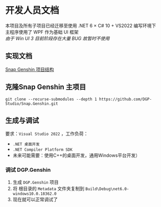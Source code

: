# 开发人员文档

本项目及所有子项目已经迁移至使用 .NET 6 × C# 10 + VS2022 编写环境下  
主程序使用了 WPF 作为基础 UI 框架  
*由于 Win UI 3 目前阶段存在大量  BUG  故暂时不使用*

## 实现文档

[Snap Genshin 项目结构](ApiDoc)

## 克隆Snap Genshin 主项目

```
git clone --recurse-submodules --depth 1 https://github.com/DGP-Studio/Snap.Genshin.git
```

## 生成与调试

要求：`Visual Studio 2022` 
，工作负荷：  
* `.NET 桌面开发`
* `.NET Compiler Platform SDK`
* 未来可能需要：使用C++的桌面开发，通用Windows平台开发）  

### 调试 DGP.Genshin

1. 生成 `DGP.Genshin` 项目
1. 将 根目录的 `Metadata` 文件夹复制到 `Build\Debug\net6.0-windows10.0.18362.0`
1. 现在就可以正常调试了